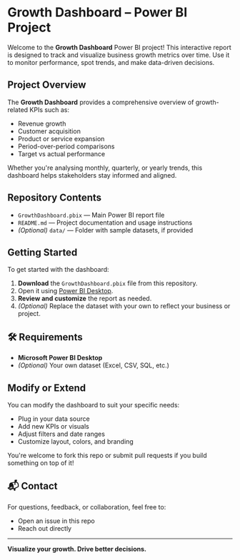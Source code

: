 #  Growth Dashboard – Power BI Project

Welcome to the **Growth Dashboard** Power BI project! This interactive report is designed to track and visualize business growth metrics over time. Use it to monitor performance, spot trends, and make data-driven decisions.

##  Project Overview

The **Growth Dashboard** provides a comprehensive overview of growth-related KPIs such as:

- Revenue growth
- Customer acquisition
- Product or service expansion
- Period-over-period comparisons
- Target vs actual performance

Whether you're analysing monthly, quarterly, or yearly trends, this dashboard helps stakeholders stay informed and aligned.

## Repository Contents

- `GrowthDashboard.pbix` — Main Power BI report file
- `README.md` — Project documentation and usage instructions
- *(Optional)* `data/` — Folder with sample datasets, if provided

##  Getting Started

To get started with the dashboard:

1. **Download** the `GrowthDashboard.pbix` file from this repository.
2. Open it using [Power BI Desktop](https://powerbi.microsoft.com/desktop/).
3. **Review and customize** the report as needed.
4. *(Optional)* Replace the dataset with your own to reflect your business or project.

## 🛠️ Requirements

- **Microsoft Power BI Desktop**
- *(Optional)* Your own dataset (Excel, CSV, SQL, etc.)

## Modify or Extend

You can modify the dashboard to suit your specific needs:

- Plug in your data source
- Add new KPIs or visuals
- Adjust filters and date ranges
- Customize layout, colors, and branding

You're welcome to fork this repo or submit pull requests if you build something on top of it!

## 📬 Contact

For questions, feedback, or collaboration, feel free to:

- Open an issue in this repo
- Reach out directly

---

**Visualize your growth. Drive better decisions.**
